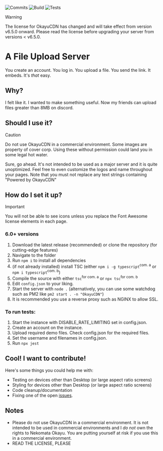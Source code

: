 ![Commits](https://img.shields.io/github/commit-activity/m/okawaffles/okayucdn/main?style=flat-square)
![Build](https://github.com/okawaffles/OkayuCDN/actions/workflows/tsc_build.yml/badge.svg)
![Tests](https://github.com/okawaffles/OkayuCDN/actions/workflows/run_tests.yml/badge.svg)

> [!WARNING]
> The license for OkayuCDN has changed and will take effect from version v6.5.0 onward. Please read the license before upgrading your server from versions < v6.5.0.

# A File Upload Server
You create an account. You log in. You upload a file. You send the link. It embeds.
It's *that* easy.

## Why?
I felt like it. I wanted to make something useful. Now my friends can upload files greater than 8MB on discord.

## Should I use it?
> [!CAUTION]
> Do not use OkayuCDN in a commercial environment. Some images are property of cover corp. Using these without permission could land you in some legal hot water.

Sure, go ahead. It's not intended to be used as a major server and it is quite unoptimized.
Feel free to even customize the logos and name throughout your pages. Note that you must not replace any text strings containing "Powered by OkayuCDN"

## How do I set it up?
> [!IMPORTANT]
> You will not be able to see icons unless you replace the Font Awesome license elements in each page.
### 6.0+ versions
1. Download the latest release (recommended) or clone the repository (for cutting-edge features)
2. Navigate to the folder
3. Run `npm i` to install all dependencies
4. (if not already installed) install TSC (either `npm i -g typescript`<sup>com. a</sup> or `npm i typescript`<sup>com. b</sup>)
5. Compile the source with either `tsc`<sup>for com. a</sup> or `npx tsc`<sup>for com. b</sup>
6. Edit `config.json` to your liking.
7. Start the server with `node .` (alternatively, you can use some watchdog such as PM2 like `pm2 start . -n "OkayuCDN"`)
8. It is recommended you use a reverse proxy such as NGINX to allow SSL.
### To run tests:
1. Start the instance with DISABLE_RATE_LIMITING set in config.json.
2. Create an account on the instance.
3. Upload required demo files. Check config.json for the required files.
4. Set the username and filenames in config.json.
5. Run `npx jest`

## Cool! I want to contribute!
Here's some things you could help me with:
- Testing on devices other than Desktop (or large aspect ratio screens)
- Styling for devices other than Desktop (or large aspect ratio screens)
- Code cleanup/documentation
- Fixing one of the open [issues](https://github.com/okawaffles/OkayuCDN/issues).

## Notes
- Please do not use OkayuCDN in a commercial environment. It is not intended to be used in commercial environments and I *do not* own the rights to Nekomata Okayu. You are putting yourself at risk if you use this in a commercial environment.
- READ THE LICENSE, PLEASE

